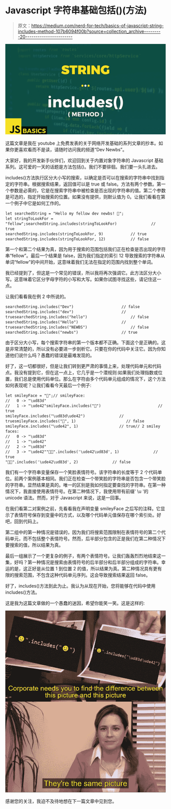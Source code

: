 # Javascript 字符串基础包括()(方法)

> 原文：<https://medium.com/nerd-for-tech/basics-of-javascript-string-includes-method-107b6094f00b?source=collection_archive---------20----------------------->

![](img/09e75baffa3ef5d41779190b64ee6494.png)

这篇文章是我在 youtube 上免费发表的关于网络开发基础的系列文章的抄本。如果你更喜欢看而不是读，请随时访问我的频道“Dev Newbs”。

大家好，我的开发新手伙伴们，欢迎回到关于内置对象字符串的 Javascript 基础系列。这可爱的一天的话题是方法包括()。我们不要徘徊。我们要一头扎进去。

includes()方法执行区分大小写的搜索，以确定是否可以在搜索的字符串中找到指定的字符串。根据搜索结果，返回值可以是 true 或 false。方法有两个参数。第一个参数是必需的，它是在搜索字符串中被检查是否出现的字符串的值。第二个参数是可选的，指定开始搜索的位置。如果没有提供，则默认值为 0。让我们看看在第一个例子中它是如何工作的。

```
let searchedString = "Hello my fellow dev newbs! 🙂";
let stringToLookFor = "fellow";searchedString.includes(stringToLookFor)               // true
searchedString.includes(stringToLookFor, 9)            // true
searchedString.includes(stringToLookFor, 12)           // false
```

第一个和第二个结果为真，因为用于搜索的范围包括我们正在检查是否出现的字符串“fellow”。最后一个结果是 false，因为我们指定的索引 12 导致搜索的字符串从单词“fellow”的中间开始，这意味着我们无法在指定的范围内找到整个单词。

我已经提到了，但这是一个常见的错误，所以我将再次强调它。此方法区分大小写。这意味着它区分字母字符的小写和大写。如果你试图寻找这些，请记住这一点。

让我们看看我在例 2 中所说的。

```
searchedString.includes("Dev")                     // false
searchedString.includes("dev")                     // truesearchedString.includes("hello")                   // false
searchedString.includes("Hello")                   // truesearchedString.includes("NEWBS")                   // false
searchedString.includes("newbs")                   // true
```

由于区分大小写，每个搜索字符串的第一个版本都不正确。下面这个是正确的。这是非常清楚的，所以没有必要进一步剖析它。只要在你的代码中关注它。因为你知道他们说什么吗？愚蠢的错误是最难发现的。

好了，这一切都很好，但是让我们转到更严肃的事情上来，处理代码单元和代码点。我没有提到它，但在这一点上，它几乎是一个潜规则:如果我们处理指数或位置，我们总是使用代码单位。那么在字符由多个代码单元组成的情况下，这个方法如何表现呢？让我们看看今天最后一个例子:

```
let smileyFace = "🙂";// smileyFace:
//   0 -> "\ud83d" 
//   1 -> "\ude42"smileyFace.includes("🙂")                         // true
smileyFace.includes("\ud83d\ude42")               // truesmileyFace.includes("🙂", 1)                      // false
smileyFace.includes("\ude42", 1)                  // true// 2 smiley faces:
//   0 -> "\ud83d" 
//   1 -> "\ude42" 
//   2 -> "\ud83d" 
//   3 -> "\ude42""🙂🙂".includes('\ude42\ud83d', 1)               // true
"🙂🙂".includes('\ude42\ud83d', 2)               // false
```

我们有一个字符串变量保存一个笑脸表情符号。该字符串的长度等于 2 个代码单位。前两个案例基本相同。我们正在检查一个带笑脸的字符串是否包含一个带笑脸的字符串。显然结果是真的。唯一的区别是我如何指定要查找的字符串。在第一种情况下，我直接使用表情符号。在第二种情况下，我使用带有前缀' \u '的 unicode 语法。然而，对于 Javascript 来说，这是一回事。

在我们看第二对案例之前，先看看我在声明变量 smileyFace 之后写的注释。它显示了表情符号保存到变量中的方式，以及哪个代码单元值保存在哪个索引处。好吧，回到代码上。

第二组中的第一种情况是错误的，因为我们将搜索范围限制在表情符号的第二个代码单元，而不包括整个表情符号。然而，后半部分包含的正是我们在第二种情况下要搜索的值，所以结果为真。

最后一组展示了一个更复杂的例子，有两个表情符号。让我们轰轰烈烈地结束这一集，好吗？第一种情况是搜索由表情符号的后半部分和后半部分组成的字符串。幸运的是，这正好是从位置 1 到位置 2 的值，所以结果为真。第二种情况具有更有限的搜索范围，不包含这种代码单元序列。这会导致搜索结果返回 false。

好了，includes()方法到此为止。我认为从现在开始，您将能够在代码中使用 includes()方法。

这是我为这篇文章做的一个愚蠢的迷因，希望你能笑一笑。这是这样的:

![](img/c88904538fff6c3d6fd93dfab54a3a5a.png)

感谢您的关注，我迫不及待地想在下一篇文章中见到您。